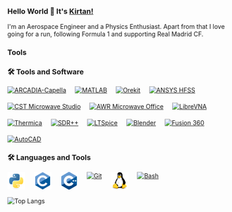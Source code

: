 
### Hello World 👋 It's [Kirtan!](https://kirtan2605.github.io/)
<!--
<br/>
<a href="https://www.linkedin.com/in/kirtan2605/">
<img align="left" alt="Kirtan Patel" width="22px" src="https://cdn.jsdelivr.net/npm/simple-icons@v3/icons/linkedin.svg" />
</a>
<br /> -->
I'm an Aerospace Engineer and a Physics Enthusiast. Apart from that I love going for a run, following Formula 1 and supporting Real Madrid CF.

### Tools
### 🛠️ Tools and Software

<div style="display: flex; gap: 20px; flex-wrap: wrap;">
  <!-- ARCADIA-Capella -->
  <a href="https://www.eclipse.org/capella/" target="_blank">
    <img src="https://upload.wikimedia.org/wikipedia/commons/8/8c/Eclipse_Capella_logo.png" alt="ARCADIA-Capella" width="40" height="40"/>
  </a>
  <!-- MATLAB -->
  <a href="https://www.mathworks.com/products/matlab.html" target="_blank">
    <img src="https://upload.wikimedia.org/wikipedia/commons/2/21/Matlab_Logo.png" alt="MATLAB" width="40" height="40"/>
  </a>
  <!-- Orekit -->
  <a href="https://www.orekit.org/" target="_blank">
    <img src="https://upload.wikimedia.org/wikipedia/commons/6/6e/Orekit_logo.svg" alt="Orekit" width="40" height="40"/>
  </a>
  <!-- ANSYS HFSS -->
  <a href="https://www.ansys.com/products/electronics/ansys-hfss" target="_blank">
    <img src="https://upload.wikimedia.org/wikipedia/commons/4/4a/ANSYS_logo.png" alt="ANSYS HFSS" width="40" height="40"/>
  </a>
  <!-- CST Microwave Studio -->
  <a href="https://www.3ds.com/products-services/simulia/products/cst-studio-suite/" target="_blank">
    <img src="https://upload.wikimedia.org/wikipedia/commons/7/75/Dassault_Syst%C3%A8mes_logo.svg" alt="CST Microwave Studio" width="40" height="40"/>
  </a>
  <!-- AWR Microwave Office -->
  <a href="https://www.cadence.com/" target="_blank">
    <img src="https://upload.wikimedia.org/wikipedia/commons/e/e6/Cadence_Logo.svg" alt="AWR Microwave Office" width="40" height="40"/>
  </a>
  <!-- LibreVNA -->
  <a href="https://github.com/jankae/LibreVNA" target="_blank">
    <img src="https://upload.wikimedia.org/wikipedia/commons/d/db/Github_icon.svg" alt="LibreVNA" width="40" height="40"/>
  </a>
  <!-- Thermica -->
  <a href="https://www.ariane.group/en/thermica/" target="_blank">
    <img src="https://upload.wikimedia.org/wikipedia/commons/4/41/Thermica_logo_placeholder.png" alt="Thermica" width="40" height="40"/>
  </a>
  <!-- SDR++ -->
  <a href="https://github.com/AlexandreRouma/SDRPlusPlus" target="_blank">
    <img src="https://upload.wikimedia.org/wikipedia/commons/d/db/Github_icon.svg" alt="SDR++" width="40" height="40"/>
  </a>
  <!-- LTSpice -->
  <a href="https://www.analog.com/en/design-center/design-tools-and-calculators/ltspice-simulator.html" target="_blank">
    <img src="https://upload.wikimedia.org/wikipedia/commons/a/a1/LTspice_logo_placeholder.png" alt="LTSpice" width="40" height="40"/>
  </a>
  <!-- Blender -->
  <a href="https://www.blender.org/" target="_blank">
    <img src="https://upload.wikimedia.org/wikipedia/commons/0/0c/Blender_logo_no_text.svg" alt="Blender" width="40" height="40"/>
  </a>
  <!-- Fusion 360 -->
  <a href="https://www.autodesk.com/products/fusion-360/overview" target="_blank">
    <img src="https://upload.wikimedia.org/wikipedia/commons/d/d4/Autodesk_fusion360_logo.png" alt="Fusion 360" width="40" height="40"/>
  </a>
  <!-- AutoCAD -->
  <a href="https://www.autodesk.com/products/autocad/overview" target="_blank">
    <img src="https://upload.wikimedia.org/wikipedia/commons/f/f1/Autodesk_AutoCAD_Logo.svg" alt="AutoCAD" width="40" height="40"/>
  </a>
</div>



### 🛠️ Languages and Tools

<div style="display: flex; gap: 20px; flex-wrap: wrap;">
  <a href="https://www.python.org" target="_blank">
    <img src="https://raw.githubusercontent.com/devicons/devicon/master/icons/python/python-original.svg" alt="Python" width="40" height="40"/>
  </a>
  <a href="https://www.cprogramming.com/" target="_blank">
    <img src="https://raw.githubusercontent.com/devicons/devicon/master/icons/c/c-original.svg" alt="C" width="40" height="40"/>
  </a>
  <a href="https://www.w3schools.com/cpp/" target="_blank">
    <img src="https://raw.githubusercontent.com/devicons/devicon/master/icons/cplusplus/cplusplus-original.svg" alt="C++" width="40" height="40"/>
  </a>
  <a href="https://git-scm.com/" target="_blank">
    <img src="https://www.vectorlogo.zone/logos/git-scm/git-scm-icon.svg" alt="Git" width="40" height="40"/>
  </a>
  <a href="https://www.linux.org/" target="_blank">
    <img src="https://raw.githubusercontent.com/devicons/devicon/master/icons/linux/linux-original.svg" alt="Linux" width="40" height="40"/>
  </a>
  <a href="https://www.gnu.org/software/bash/" target="_blank">
    <img src="https://www.vectorlogo.zone/logos/gnu_bash/gnu_bash-icon.svg" alt="Bash" width="40" height="40"/>
  </a>
</div>


![Top Langs](https://github-readme-stats.vercel.app/api/top-langs/?username=kirtan2605&layout=compact)


<!--
![Github Stats](https://github-readme-stats.vercel.app/api?username=kirtan2605&show_icons=true&hide_border=true)
-->

